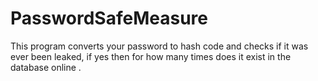 # PasswordSafeMeasure

This program converts your password to hash code and checks if it was ever been leaked, if yes then for how many times does it exist in the database online .
